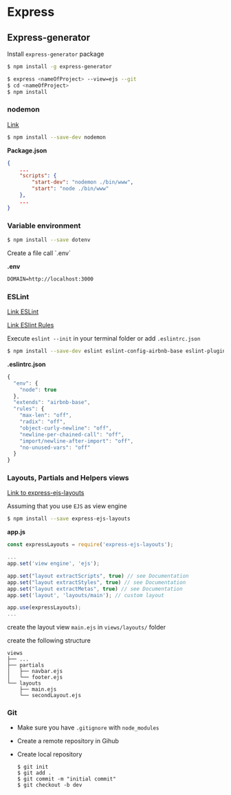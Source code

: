 # Express

## Express-generator

Install `express-generator` package

```bash
$ npm install -g express-generator
```

```bash
$ express <nameOfProject> --view=ejs --git
$ cd <nameOfProject>
$ npm install
```

### nodemon

[Link](http://nodemon.io)

```bash
$ npm install --save-dev nodemon
```

**Package.json**

```json
{
    ...
    "scripts": {
        "start-dev": "nodemon ./bin/www",
        "start": "node ./bin/www"
    },
    ...
}
```

### Variable environment

```bash
$ npm install --save dotenv
```

Create a file call \`.env\`

**.env**

```txt
DOMAIN=http://localhost:3000
```

### ESLint

[Link ESLint](https://eslint.org)

[Link ESlint Rules](https://eslint.org/docs/rules/)

Execute `eslint --init` in your terminal folder or add `.eslintrc.json`

```bash
$ npm install --save-dev eslint eslint-config-airbnb-base eslint-plugin-import
```

**.eslintrc.json**

```js
{
  "env": {
    "node": true
  },
  "extends": "airbnb-base",
  "rules": {
    "max-len": "off",
    "radix": "off",
    "object-curly-newline": "off",
    "newline-per-chained-call": "off",
    "import/newline-after-import": "off",
    "no-unused-vars": "off"
  }
}
```

### Layouts, Partials and Helpers views

[Link to express-ejs-layouts](https://github.com/Soarez/express-ejs-layouts)

Assuming that you use `EJS` as view engine

```bash
$ npm install --save express-ejs-layouts
```

**app.js**

```javascript
const expressLayouts = require('express-ejs-layouts');

...
app.set('view engine', 'ejs');

app.set("layout extractScripts", true) // see Documentation
app.set("layout extractStyles", true) // see Documentation
app.set("layout extractMetas", true) // see Documentation
app.set('layout', 'layouts/main'); // custom layout

app.use(expressLayouts); 
...
```

create the layout view `main.ejs` in `views/layouts/` folder

create the following structure

```
views
├── ...
├── partials
│   ├── navbar.ejs
│   └── footer.ejs
└── layouts
    ├── main.ejs
    └── secondLayout.ejs
```

### Git

* Make sure you have `.gitignore` with `node_modules`

* Create a remote repository in Gihub

* Create local repository

  ```
  $ git init
  $ git add .
  $ git commit -m "initial commit"
  $ git checkout -b dev
  ```



